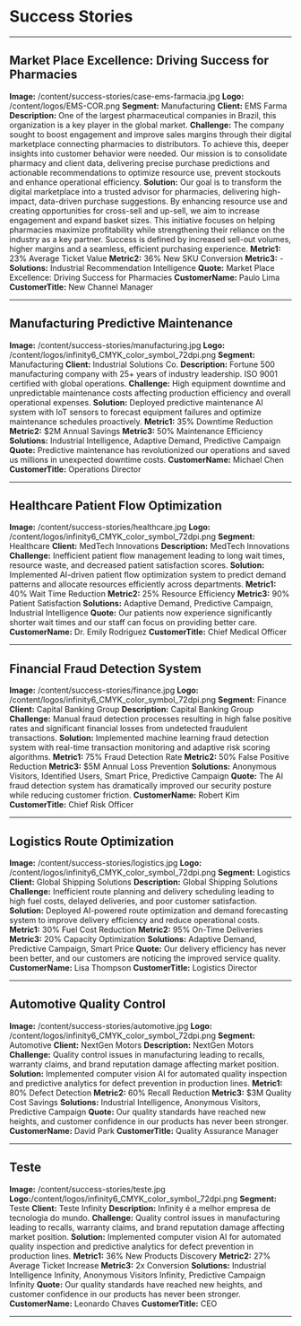 # Success Stories

---

## Market Place Excellence: Driving Success for Pharmacies
**Image:** /content/success-stories/case-ems-farmacia.jpg
**Logo:** /content/logos/EMS-COR.png
**Segment:** Manufacturing
**Client:** EMS Farma
**Description:** One of the largest pharmaceutical companies in Brazil, this organization is a key player in the global market.
**Challenge:** The company sought to boost engagement and improve sales margins through their digital marketplace connecting pharmacies to distributors. To achieve this, deeper insights into customer behavior were needed.
Our mission is to consolidate pharmacy and client data, delivering precise purchase predictions and actionable recommendations to optimize resource use, prevent stockouts and enhance operational efficiency.
**Solution:** Our goal is to transform the digital marketplace into a trusted advisor for pharmacies, delivering high-impact, data-driven purchase suggestions. By enhancing resource use and creating opportunities for cross-sell and up-sell, we aim to increase engagement and expand basket sizes. This initiative focuses on helping pharmacies maximize profitability while strengthening their reliance on the industry as a key partner.
Success is defined by increased sell-out volumes, higher margins and a seamless, efficient purchasing experience.
**Metric1:** 23% Average Ticket Value
**Metric2:** 36% New SKU Conversion
**Metric3:** -
**Solutions:** Industrial Recommendation Intelligence
**Quote:** Market Place Excellence: Driving Success for Pharmacies
**CustomerName:** Paulo Lima
**CustomerTitle:** New Channel Manager

---

## Manufacturing Predictive Maintenance
**Image:** /content/success-stories/manufacturing.jpg
**Logo:** /content/logos/infinity6_CMYK_color_symbol_72dpi.png
**Segment:** Manufacturing
**Client:** Industrial Solutions Co.
**Description:** Fortune 500 manufacturing company with 25+ years of industry leadership. ISO 9001 certified with global operations.
**Challenge:** High equipment downtime and unpredictable maintenance costs affecting production efficiency and overall operational expenses.
**Solution:** Deployed predictive maintenance AI system with IoT sensors to forecast equipment failures and optimize maintenance schedules proactively.
**Metric1:** 35% Downtime Reduction
**Metric2:** $2M Annual Savings
**Metric3:** 50% Maintenance Efficiency
**Solutions:** Industrial Intelligence, Adaptive Demand, Predictive Campaign
**Quote:** Predictive maintenance has revolutionized our operations and saved us millions in unexpected downtime costs.
**CustomerName:** Michael Chen
**CustomerTitle:** Operations Director

---

## Healthcare Patient Flow Optimization
**Image:** /content/success-stories/healthcare.jpg
**Logo:** /content/logos/infinity6_CMYK_color_symbol_72dpi.png
**Segment:** Healthcare
**Client:** MedTech Innovations
**Description:** MedTech Innovations
**Challenge:** Inefficient patient flow management leading to long wait times, resource waste, and decreased patient satisfaction scores.
**Solution:** Implemented AI-driven patient flow optimization system to predict demand patterns and allocate resources efficiently across departments.
**Metric1:** 40% Wait Time Reduction
**Metric2:** 25% Resource Efficiency
**Metric3:** 90% Patient Satisfaction
**Solutions:** Adaptive Demand, Predictive Campaign, Industrial Intelligence
**Quote:** Our patients now experience significantly shorter wait times and our staff can focus on providing better care.
**CustomerName:** Dr. Emily Rodriguez
**CustomerTitle:** Chief Medical Officer

---

## Financial Fraud Detection System
**Image:** /content/success-stories/finance.jpg
**Logo:** /content/logos/infinity6_CMYK_color_symbol_72dpi.png
**Segment:** Finance
**Client:** Capital Banking Group
**Description:** Capital Banking Group
**Challenge:** Manual fraud detection processes resulting in high false positive rates and significant financial losses from undetected fraudulent transactions.
**Solution:** Implemented machine learning fraud detection system with real-time transaction monitoring and adaptive risk scoring algorithms.
**Metric1:** 75% Fraud Detection Rate
**Metric2:** 50% False Positive Reduction
**Metric3:** $5M Annual Loss Prevention
**Solutions:** Anonymous Visitors, Identified Users, Smart Price, Predictive Campaign
**Quote:** The AI fraud detection system has dramatically improved our security posture while reducing customer friction.
**CustomerName:** Robert Kim
**CustomerTitle:** Chief Risk Officer

---

## Logistics Route Optimization
**Image:** /content/success-stories/logistics.jpg
**Logo:** /content/logos/infinity6_CMYK_color_symbol_72dpi.png
**Segment:** Logistics
**Client:** Global Shipping Solutions
**Description:** Global Shipping Solutions
**Challenge:** Inefficient route planning and delivery scheduling leading to high fuel costs, delayed deliveries, and poor customer satisfaction.
**Solution:** Deployed AI-powered route optimization and demand forecasting system to improve delivery efficiency and reduce operational costs.
**Metric1:** 30% Fuel Cost Reduction
**Metric2:** 95% On-Time Deliveries
**Metric3:** 20% Capacity Optimization
**Solutions:** Adaptive Demand, Predictive Campaign, Smart Price
**Quote:** Our delivery efficiency has never been better, and our customers are noticing the improved service quality.
**CustomerName:** Lisa Thompson
**CustomerTitle:** Logistics Director

---

## Automotive Quality Control
**Image:** /content/success-stories/automotive.jpg
**Logo:** /content/logos/infinity6_CMYK_color_symbol_72dpi.png
**Segment:** Automotive
**Client:** NextGen Motors
**Description:** NextGen Motors
**Challenge:** Quality control issues in manufacturing leading to recalls, warranty claims, and brand reputation damage affecting market position.
**Solution:** Implemented computer vision AI for automated quality inspection and predictive analytics for defect prevention in production lines.
**Metric1:** 80% Defect Detection
**Metric2:** 60% Recall Reduction
**Metric3:** $3M Quality Cost Savings
**Solutions:** Industrial Intelligence, Anonymous Visitors, Predictive Campaign
**Quote:** Our quality standards have reached new heights, and customer confidence in our products has never been stronger.
**CustomerName:** David Park
**CustomerTitle:** Quality Assurance Manager

---

## Teste
**Image:** /content/success-stories/teste.jpg
**Logo:**/content/logos/infinity6_CMYK_color_symbol_72dpi.png
**Segment:** Teste
**Client:** Teste Infinity
**Description:** Infinity é a melhor empresa de tecnologia do mundo.
**Challenge:** Quality control issues in manufacturing leading to recalls, warranty claims, and brand reputation damage affecting market position.
**Solution:** Implemented computer vision AI for automated quality inspection and predictive analytics for defect prevention in production lines.
**Metric1:** 36% New Products Discovery
**Metric2:** 27% Average Ticket Increase
**Metric3:** 2x Conversion
**Solutions:** Industrial Intelligence Infinity, Anonymous Visitors Infinity, Predictive Campaign Infinity
**Quote:** Our quality standards have reached new heights, and customer confidence in our products has never been stronger.
**CustomerName:** Leonardo Chaves
**CustomerTitle:** CEO

---
